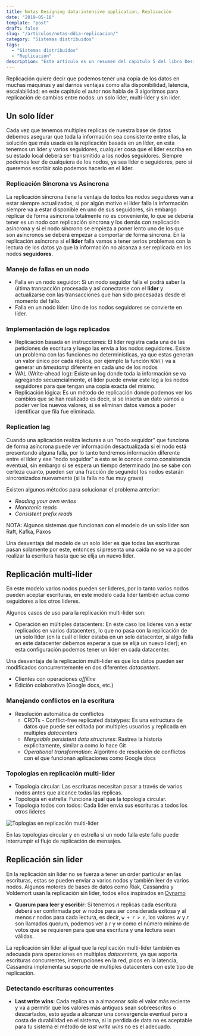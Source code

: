 ```yaml
---
title: Notas Designing data-intensive application, Replicación
date: "2019-05-10"
template: "post"
draft: false
slug: "/articulos/notas-ddia-replicacion/"
category: "Sistemas distribuidos"
tags:
  - "Sistemas distribuidos"
  - "Replicación"
description: "Este artículo es un resumen del cápitulo 5 del libro Designing data-intensive application, este capítulo nos habla acerca de la replicación."
---
```


Replicación quiere decir que podemos tener una copia de los datos en muchas máquinas y así darnos ventajas como alta disponibilidad, latencia, escalabilidad; en este capitulo el autor nos habla de 3 algoritmos para replicación de cambios entre nodos: un solo líder, multi-líder y sin lider.

Un solo líder
---------------------

Cada vez que tenemos multiples replicas de nuestra base de datos debemos asegurar que toda la información sea consistente entre ellas, la solución que más usada es la replicación basada en un líder, en esta tenemos un líder y varios seguidores, cualquier cosa que el líder escriba en su estado local deberá ser transmitido a los nodos seguidores. Siempre podemos leer de cualquiera de los nodos, ya sea líder o seguidores, pero si queremos escribir solo podemos hacerlo en el líder. 

### Replicación Síncrona vs Asíncrona

La replicación síncrona tiene la ventaja de todos los nodos seguidores van a estar siempre actualizados, si por algún motivo el líder falla la información siempre va a estar disponible en uno de sus seguidores, sin embargo replicar de forma asíncrona totalmente no es conveniente, lo que se debería tener es un nodo con replicación síncrona y los demás con replicación asíncrona y si el nodo síncrono se empieza a poner lento uno de los que son asíncronos se deberá empezar a comportar de forma síncrona. En la replicación asíncrona si el **líder** falla vamos a tener serios problemas con la lectura de los datos ya que la información no alcanza a ser replicada en los nodos **seguidores**.

### Manejo de fallas en un nodo

- Falla en un nodo seguidor: Si un nodo seguidor falla el podrá saber la última transacción procesada y así conectarse con el **líder** y actualizarse con las transacciones que han sido procesadas desde el momento del fallo.
- Falla en un nodo líder: Uno de los nodos seguidores se convierte en líder.

### Implementación de logs replicados

- Replicación basada en instrucciones: El líder registra cada una de las peticiones de escritura y luego las envía a los nodos seguidores. Existe un problema con las funciones no determinísticas, ya que estas generan un valor único por cada réplica, por ejemplo la función `NOW()` va a generar un *timestamp* diferente en cada uno de los nodos
- WAL (Write-ahead log): Existe un log donde toda la información se va agregando secuencialmente, el líder puede enviar este log a los nodos seguidores para que tengan una copia exacta del mismo.
- Replicación lógica: Es un método de replicación donde podemos ver los cambios que se han realizado es decir, si se inserta un dato vamos a poder ver los nuevos valores, si se eliminan datos vamos a poder identificar que fila fue eliminada.

### Replication lag

Cuando una aplicación realiza lecturas a un "nodo seguidor" que funciona de forma asíncrona puede ver información desactualizada si el nodo está presentando alguna falla, por lo tanto tendremos información diferente entre el líder y ese "nodo seguidor" a esto se le conoce como consistencia eventual, sin embargo si se espera un tiempo determinado (no se sabe con certeza cuanto, pueden ser una fracción de segundo) los nodos estarán sincronizados nuevamente (si la falla no fue muy grave)

Existen algunos métodos para solucionar el problema anterior:
- *Reading your own writes*
- *Monotonic reads*
- *Consistent prefix reads*

NOTA: Algunos sistemas que funcionan con el modelo de un solo lider son Raft, Kafka, Paxos

Una desventaja del modelo de un solo lider es que todas las escrituras pasan solamente por este, entonces si presenta una caida no se va a poder realizar la escritura hasta que se elija un nuevo lider.

## Replicación multi-lider

En este modelo varios nodos pueden ser lideres, por lo tanto varios nodos pueden aceptar escrituras, en este modelo cada lider también actua como seguidores a los otros lideres.

Algunos casos de uso para la replicación multi-lider son:

- Operación en múltiples datacenters: En este caso los lideres van a estar replicados en varios datacenters, lo que no pasa con la replicación de un solo lider (en la cuál el lider estaba en un solo datacenter, si algo falla en este datacenter debemos esperar a que se elija un nuevo lider); en esta configuración podemos tener un lider en cada datacenter.

Una desventaja de la replicación multi-lider es que los datos pueden ser modificados concurrentemente en dos diferentes *datacenters*.

- Clientes con operaciones *offiline*
- Edición colaborativa (Google docs, etc.)

### Manejando conflictos en la escritura

- Resolución automática de conflictos
  * CRDTs - Conflict-free replicated datatypes: Es una estructura de datos que puede ser editada por multiples usuarios y replicada en multiples *datacenters*
  * *Mergeable persistent data structures*: Rastrea la historia explicitamente, similar a como lo hace Git
  * *Operational transformation*: Algoritmo de resolución de conflictos con el que funcionan aplicaciones como Google docs

### Topologías en replicación multi-lider 

- Topología circular: Las escrituras necesitan pasar a través de varios nodos antes que alcance todas las replicas.
- Topología en estrella: Funciona igual que la topología circular.
- Topología todos con todos: Cada lider envía sus escrituras a todos los otros lideres

![Toplogías en replicación multi-lider](https://camo.githubusercontent.com/c14455023cdcb84765ff0f3eb2debf04f367b269/687474703a2f2f6d61737574616e67752e636f6d2f6173736574732f696d616765732f646174612d696e74656e736976652d6e6f74652d322f696c6c757374726174696f6e2d312e706e67)

En las topologías circular y en estrella si un nodo falla este fallo puede interrumpir el flujo de replicación de mensajes.

## Replicación sin lider 

En la replicación sin lider no se fuerza a tener un order particular en las escrituras, estas se pueden enviar a varios nodos y también leer de varios nodos. Algunos motores de bases de datos como Riak, Cassandra y Voldemort usan la replicación sin lider, todos ellos inspirados en [Dynamo](http://www.read.seas.harvard.edu/~kohler/class/cs239-w08/decandia07dynamo.pdf)

- **Quorum para leer y escribir**: Si tenemos *n* replicas cada escritura deberá ser confirmada por *w* nodos para ser considerada exitosa y al menos *r* nodos para cada lectura, es decir, `w + r > n`, los valores *w* y *r* son llamados quorum, podemos ver a *r* y *w* como el número mínimo de votos que se requieren para que una escritura y una lectura sean válidas.

La replicación sin líder al igual que la replicación multi-lider también es adecuada para operaciones en multiples *datacenters*, ya que soporta escrituras concurrentes, interrupciones en la red, picos en la latencia, Cassandra implementa su soporte de multiples datacenters con este tipo de replicación.

### Detectando escrituras concurrentes

- **Last write wins**: Cada replica va a almacenar solo el valor más reciente y va a permitir que los valores más antiguos sean sobreescritos o descartados, esto ayuda a alcanzar una convergencia eventual pero a costa de durabilidad en el sistema, si la perdida de data no es aceptable para tu sistema el método de *last write wins* no es el adecuado.
